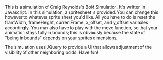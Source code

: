 This is a simulation of Craig Reynolds's Boid Simulation. It's written in Javascript.
In this simulation, a spritesheet is provided. You can change this however to whatever sprite sheet you'd like.
All you have to do is reset the framWidth, frameHeight, currentFrame, x_offset, and y_offset variables accordingly.
You may also have to play with the move function, so that your animation stays fully in bounds; this is obviously
because the state of "being in bounds" depends on your sprites dimensions.

The simulation uses JQuery to provide a UI that allows adjustment of the visibility of other neighboring boids.
Have fun!
